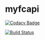 # myfcapi

[![Codacy Badge](https://api.codacy.com/project/badge/Grade/d9051c218a8a4a3a84efb195297cde01)](https://app.codacy.com/app/fx.brazier/myfcapi?utm_source=github.com&utm_medium=referral&utm_content=fxbrazier/myfcapi&utm_campaign=badger)

[![Build Status](https://travis-ci.org/fxbrazier/myfcapi.svg?branch=master)](https://travis-ci.org/fxbrazier/myfcapi)
